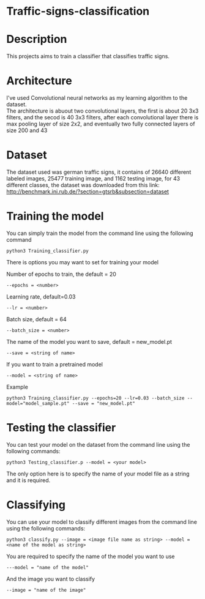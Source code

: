 # Traffic-signs-classification

# Description
This projects aims to train a classifier that classifies traffic signs.

# Architecture
I've used Convolutional neural networks as my learning algorithm to the dataset.
</br > The architecture is abuout two convolutional layers, the first is about 20 3x3 filters, and the secod is 40 3x3 filters, after each convolutional layer there is max pooling layer of size 2x2, and eventually two fully connected layers of size 200 and 43

# Dataset
The dataset used was german traffic signs, it contains of 26640 different labeled images, 25477 training image, and 1162 testing image, for 43 different classes, the dataset was downloaded from this link: 
</br > http://benchmark.ini.rub.de/?section=gtsrb&subsection=dataset


# Training the model
You can simply train the model from the command line using the following command
</br >
```
python3 Training_classifier.py 
```
There is options you may want to set for training your model

Number of epochs to train, the default = 20
```
--epochs = <number>
```

Learning rate, default=0.03
```
--lr = <number>
```

Batch size, default = 64
```
--batch_size = <number>
```

The name of the model you want to save, default = new_model.pt
```
--save = <string of name>
```

If you want to train a pretrained model
```
--model = <string of name>
```
Example
```
python3 Training_classifier.py --epochs=20 --lr=0.03 --batch_size --model="model_sample.pt" --save = "new_model.pt"
```

# Testing the classifier
You can test your model on the dataset from the command line using the following commands:
```
python3 Testing_classifier.p --model = <your model>
```
The only option here is to specify the name of your model file as a string and it is required.

# Classifying
You can use your model to classify different images from the command line using the following commands:
```
python3 classify.py --image = <image file name as string> --model = <name of the model as string>
```
You are required to specify the name of the model you want to use
```
---model = "name of the model"
```

And the image you want to classify
```
--image = "name of the image"
```
